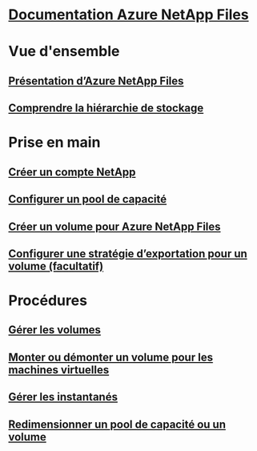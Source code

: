 # [Documentation Azure NetApp Files](index.md)

# Vue d'ensemble
## [Présentation d’Azure NetApp Files](azure-netapp-files-introduction.md)
## [Comprendre la hiérarchie de stockage](azure-netapp-files-understand-storage-hierarchy.md)

# Prise en main
## [Créer un compte NetApp](azure-netapp-files-create-netapp-account.md)
## [Configurer un pool de capacité](azure-netapp-files-set-up-capacity-pool.md)
## [Créer un volume pour Azure NetApp Files](azure-netapp-files-create-volumes.md)
## [Configurer une stratégie d’exportation pour un volume (facultatif)](azure-netapp-files-configure-export-policy.md)

# Procédures
## [Gérer les volumes](azure-netapp-files-manage-volumes.md)
## [Monter ou démonter un volume pour les machines virtuelles](azure-netapp-files-mount-unmount-volumes-for-virtual-machines.md)
## [Gérer les instantanés](azure-netapp-files-manage-snapshots.md)
## [Redimensionner un pool de capacité ou un volume](azure-netapp-files-resize-capacity-pools-or-volumes.md)


